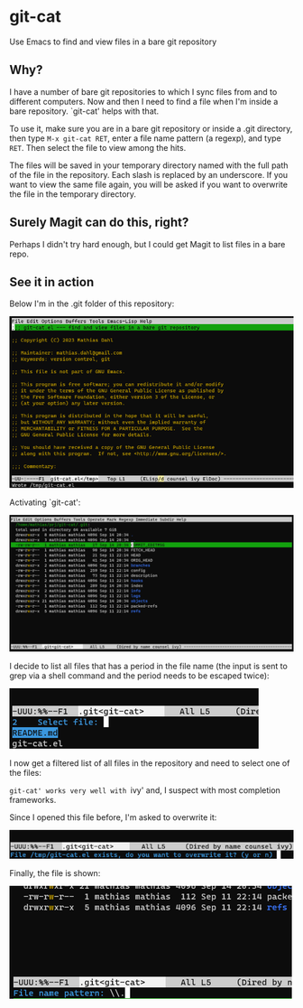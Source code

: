 # git-cat

Use Emacs to find and view files in a bare git repository

## Why?

I have a number of bare git repositories to which I sync files from
and to different computers.  Now and then I need to find a file
when I'm inside a bare repository.  `git-cat' helps with that.

To use it, make sure you are in a bare git repository or inside a
.git directory, then type ```M-x git-cat RET```, enter a file name
pattern (a regexp), and type ```RET```.  Then select the file to view
among the hits.

The files will be saved in your temporary directory named with the
full path of the file in the repository.  Each slash is replaced by
an underscore.  If you want to view the same file again, you will be
asked if you want to overwrite the file in the temporary directory.

## Surely Magit can do this, right?

Perhaps I didn't try hard enough, but I could get Magit to list files
in a bare repo.

## See it in action

Below I'm in the .git folder of this repository:

![git folder](git-cat-5.png "In .git folder, git-cat activated")

Activating `git-cat':

![git folder activated git-cat](git-cat-4.png "In .git folder, git-cat activated")

I decide to list all files that has a period in the file name (the
input is sent to grep via a shell command and the period needs to be
escaped twice):

![select file](git-cat-2.png "Select file from list")

I now get a filtered list of all files in the repository and need to
select one of the files:

`git-cat' works very well with `ivy' and, I suspect with most
completion frameworks.

Since I opened this file before, I'm asked to overwrite it:

![git-cat ask to overwrite](git-cat-1.png "Ask to overwrite")

Finally, the file is shown:

![file shown](git-cat-3.png "File shown")


